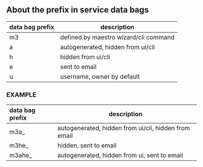 ## About the prefix in service data bags
| data bag prefix |	description |
| :-------------- | ----------- |
| m3	          | defined by maestro wizard/cli command |
| a	              | autogenerated, hidden from ui/cli |
| h	              | hidden from ui/cli |
| e	              | sent to email |
| u	              | username, owner by default |

### EXAMPLE
| data bag prefix |	description |
| :-------------- | ----------- |
| m3a_ | autogenerated, hidden from ui/cli, hidden from email |
| m3he_	| hidden, sent to email |
| m3ahe_ | autogenerated, hidden from ui, sent to email |

